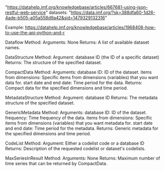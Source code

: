 "https://datahelp.imf.org/knowledgebase/articles/667681-using-json-restful-web-service"
datasets: "https://data.imf.org/?sk=388dfa60-1d26-4ade-b505-a05a558d9a42&sid=1479329132316"

Example:
https://datahelp.imf.org/knowledgebase/articles/1968408-how-to-use-the-api-python-and-r

Dataflow Method:
    Arguments: None
    Returns: A list of available dataset names.

DataStructure Method:
    Argument: database ID (the ID of a specific dataset)
    Returns: The structure of the specified dataset.


CompactData Method:
    Arguments:
    database ID: ID of the dataset.
    items from dimensions: Specific items from dimensions (variables) that you want data for.
    start date and end date: Time period for the data.
    Returns: Compact data for the specified dimensions and time period.

MetadataStructure Method:
    Argument: database ID
    Returns: The metadata structure of the specified dataset.

GenericMetadata Method:
    Arguments:
    database ID: ID of the dataset.
    frequency: Time frequency of the data.
    items from dimensions: Specific items from dimensions (variables) that you want metadata for.
    start date and end date: Time period for the metadata.
    Returns: Generic metadata for the specified dimensions and time period.

CodeList Method:
    Argument: Either a codelist code or a database ID
    Returns: Description of the requested codelist or dataset's codelists.

MaxSeriesInResult Method:
    Arguments: None
    Returns: Maximum number of time series that can be returned by CompactData.